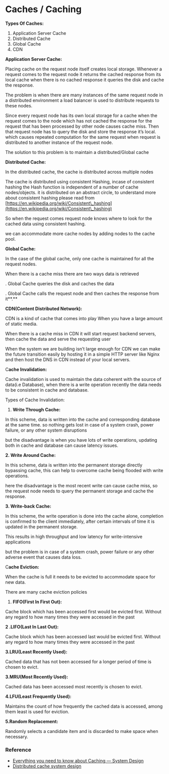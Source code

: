 # Caches / Caching



**Types Of Caches:**

1. Application Server Cache
2. Distributed Cache
3. Global Cache
4. CDN

**Application Server Cache:**

Placing cache on the request node itself creates local storage. Whenever a request comes to the request node it returns the cached response from its local cache when there is no cached response it queries the disk and cache the response.

The problem is when there are many instances of the same request node in a distributed environment a load balancer is used to distribute requests to these nodes.

Since every request node has its own local storage for a cache when the request comes to the node which has not cached the response for the request that has been processed by other node causes cache miss. Then that request node has to query the disk and store the response it’s local. which causes repeated computation for the same request when request is distributed to another instance of the request node.

The solution to this problem is to maintain a distributed/Global cache

**Distributed Cache:**

In the distributed cache, the cache is distributed across multiple nodes

The cache is distributed using consistent Hashing, incase of consistent hashing the Hash function is independent of a number of cache nodes/objects. it is distributed on an abstract circle, to understand more about consistent hashing please read from [https://en.wikipedia.org/wiki/Consistent\_hashing](https://en.wikipedia.org/wiki/Consistent\_hashing)

So when the request comes request node knows where to look for the cached data using consistent hashing.

we can accommodate more cache nodes by adding nodes to the cache pool.

**Global Cache:**

In the case of the global cache, only one cache is maintained for all the request nodes.

When there is a cache miss there are two ways data is retrieved

. Global Cache queries the disk and caches the data

. Global Cache calls the request node and then caches the response from it**.**

**CDN(Content Distributed Network):**

CDN is a kind of cache that comes into play When you have a large amount of static media.

When there is a cache miss in CDN it will start request backend servers, then cache the data and serve the requesting user

When the system we are building isn’t large enough for CDN we can make the future transition easily by hosting it in a simple HTTP server like Nginx and then host the DNS in CDN instead of your local servers.

C**ache Invalidation:**

Cache invalidation is used to maintain the data coherent with the source of data(i.e Database), when there is a write operation recently the data needs to be consistent in cache and database.

Types of Cache Invalidation:

1. **Write Through Cache:**

In this scheme, data is written into the cache and corresponding database at the same time. so nothing gets lost in case of a system crash, power failure, or any other system disruptions

but the disadvantage is when you have lots of write operations, updating both in cache and database can cause latency issues.

**2. Write Around Cache:**

In this scheme, data is written into the permanent storage directly bypassing cache, this can help to overcome cache being flooded with write operations.

here the disadvantage is the most recent write can cause cache miss, so the request node needs to query the permanent storage and cache the response.

**3. Write-back Cache:**

In this scheme, the write operation is done into the cache alone, completion is confirmed to the client immediately, after certain intervals of time it is updated in the permanent storage.

This results in high throughput and low latency for write-intensive applications

but the problem is in case of a system crash, power failure or any other adverse event that causes data loss.

C**ache Eviction:**

When the cache is full it needs to be evicted to accommodate space for new data.

There are many cache eviction policies

1. **FIFO(First In First Out):**

Cache block which has been accessed first would be evicted first. Without any regard to how many times they were accessed in the past

**2 .LIFO(Last In Last Out):**

Cache block which has been accessed last would be evicted first. Without any regard to how many times they were accessed in the past

**3.LRU(Least Recently Used):**

Cached data that has not been accessed for a longer period of time is chosen to evict.

**3.MRU(Most Recently Used):**

Cached data has been accessed most recently is chosen to evict.

**4.LFU(Least Frequently Used):**

Maintains the count of how frequently the cached data is accessed, among them least is used for eviction.

**5.Random Replacement:**

Randomly selects a candidate item and is discarded to make space when necessary.



### Reference &#x20;

* &#x20;[Everything you need to know about Caching — System Design](https://levelup.gitconnected.com/everything-you-need-to-know-about-caching-system-design-932a6bdf3334)
* [Distributed cache system design](https://medium.com/system-design-concepts/distributed-cache-system-design-9560f7dd07f2)
